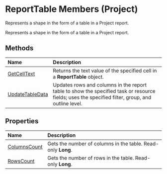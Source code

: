 
# ReportTable Members (Project)
Represents a shape in the form of a table in a Project report.

Represents a shape in the form of a table in a Project report.


## Methods



|**Name**|**Description**|
|:-----|:-----|
|[GetCellText](dcdcbd8d-28e8-eb4e-e0cd-8caac511ade3.md)|Returns the text value of the specified cell in a  **ReportTable** object.|
|[UpdateTableData](5a5b1ed3-779e-7be5-6bd5-2ba544e0d27f.md)|Updates rows and columns in the report table to show the specified task or resource fields; uses the specified filter, group, and outline level.|

## Properties



|**Name**|**Description**|
|:-----|:-----|
|[ColumnsCount](455bb520-2226-1fe2-76dc-1ab12e96cb33.md)|Gets the number of columns in the table. Read-only  **Long**.|
|[RowsCount](313837bd-c929-ab9c-1b2f-93e2cfb38d7d.md)|Gets the number of rows in the table. Read-only  **Long**.|
